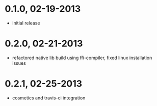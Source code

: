 # 0.1.0, 02-19-2013
- initial release

# 0.2.0, 02-21-2013
- refactored native lib build using ffi-compiler, fixed linux installation issues

# 0.2.1, 02-25-2013
- cosmetics and travis-ci integration
